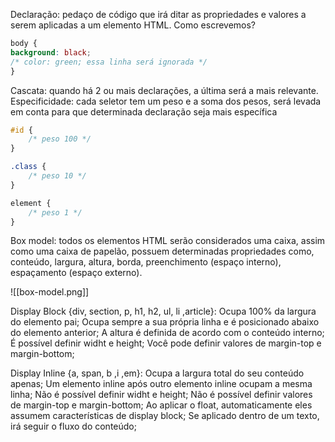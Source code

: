Declaração: pedaço de código que irá ditar as propriedades e valores a serem aplicadas a um elemento HTML.
Como escrevemos?
````css
body {
background: black;
/* color: green; essa linha será ignorada */
}
````

Cascata: quando há 2 ou mais declarações, a última será a mais relevante.
Especificidade: cada seletor tem um peso e a soma dos pesos, será levada em conta para que determinada declaração seja mais específica
````css
#id {
	/* peso 100 */
}

.class {
	/* peso 10 */
}

element {
	/* peso 1 */
}
````

Box model: todos os elementos HTML serão considerados uma caixa, assim como uma caixa de papelão, possuem determinadas propriedades como, conteúdo, largura, altura, borda, preenchimento (espaço interno), espaçamento (espaço externo).

![[box-model.png]]

Display Block {div, section, p, h1, h2, ul, li ,article}: 
Ocupa 100% da largura do elemento pai;
Ocupa sempre a sua própria linha e é posicionado abaixo do elemento anterior;
A altura é definida de acordo com o conteúdo interno;
É possível definir widht e height;
Você pode definir valores de margin-top e margin-bottom;

Display Inline {a, span, b ,i ,em}: 
Ocupa a largura total do seu conteúdo apenas;
Um elemento inline após outro elemento inline ocupam a mesma linha;
Não é possível definir widht e height;
Não é possível definir valores de margin-top e margin-bottom;
Ao aplicar o float, automaticamente eles assumem características de display block;
Se aplicado dentro de um texto, irá seguir o fluxo do conteúdo;



